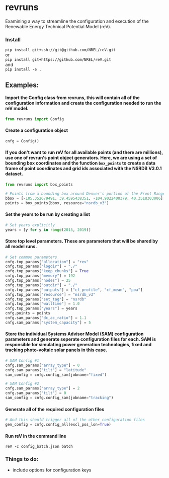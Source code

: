 # revruns
Examining a way to streamline the configuration and execution of the Renewable Energy Technical Potential Model (reV).

### Install
`pip install git+ssh://git@github.com/NREL/reV.git`\
or\
`pip install git+https://github.com/NREL/reV.git`\
and\
`pip install -e .`

## Examples:
 #### Import the Config class from revruns, this will contain all of the configuration information and create the configuration needed to run the reV model.
 
```python
from revruns import Config
```

#### Create a configuration object
```python
cnfg = Config()
```

#### If you don't want to run reV for all available points (and there are millions), use one of revrun's point object generators. Here, we are using a set of bounding box coordinates and the function `box_points` to create a data frame of point coordinates and grid ids associated with the NSRDB V3.0.1 dataset.
```python
from revruns import box_points

# Points from a bounding box around Denver's portion of the Front Range
bbox = [-105.352679491, 39.4595438351, -104.9022400379, 40.3518303006]
points = box_points(bbox, resource="nsrdb_v3")
```

#### Set the years to be run by creating a list
```python
# Set years explicitly
years = [y for y in range(2015, 2019)]
```

#### Store top level parameters. These are parameters that will be shared by all model runs.
```python
# Set common parameters
cnfg.top_params["allocation"] = "rev"
cnfg.top_params["logdir"] = "./"
cnfg.top_params["keep_chunks"] = True
cnfg.top_params["memory"] = 192
cnfg.top_params["nodes"] = 25
cnfg.top_params["outdir"] = "./"
cnfg.top_params["outputs"] = ["cf_profile", "cf_mean", "poa"]
cnfg.top_params["resource"] = "nsrdb_v3"
cnfg.top_params["set_tag"] = "nsrdb"
cnfg.top_params["walltime"] = 1.0
cnfg.top_params["years"] = years
cnfg.points = points
cnfg.sam_params["dc_ac_ratio"] = 1.1
cnfg.sam_params["system_capacity"] = 5
```

#### Store the individual Systems Advisor Model (SAM) configuration parameters and generate seperate configuration files for each. SAM is responsible for simulating power generation technologies, fixed and tracking photo-voltaic solar panels in this case.
```python
# SAM Config #1
cnfg.sam_params["array_type"] = 0
cnfg.sam_params["tilt"] = "latitude"
sam_config = cnfg.config_sam(jobname="fixed")

# SAM Config #2
cnfg.sam_params["array_type"] = 2
cnfg.sam_params["tilt"] = 0
sam_config = cnfg.config_sam(jobname="tracking")
```


#### Generate all of the required configuration files
```python
# And this should trigger all of the other configuration files
gen_config = cnfg.config_all(excl_pos_lon=True)
```

#### Run reV in the command line
`reV -c config_batch.json batch`


### Things to do:
- include options for configuration keys
